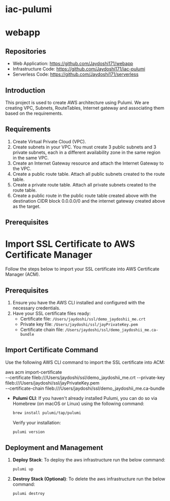 # iac-pulumi

# webapp

## Repositories
- Web Application: https://github.com/Jaydoshi171/webapp
- Infrastructure Code: https://github.com/Jaydoshi171/iac-pulumi 
- Serverless Code: https://github.com/Jaydoshi171/serverless

## Introduction

This project is used to create AWS architecture using Pulumi. We are creating VPC, Subnets, RouteTables, Internet gateway and associating them based on the requirements.

## Requirements

1. Create Virtual Private Cloud (VPC).
2. Create subnets in your VPC. You must create 3 public subnets and 3 private subnets, each in a different availability zone in the same region in the same VPC.
3. Create an Internet Gateway resource and attach the Internet Gateway to the VPC.
4. Create a public route table. Attach all public subnets created to the route table.
5. Create a private route table. Attach all private subnets created to the route table.
6. Create a public route in the public route table created above with the destination CIDR block 0.0.0.0/0 and the internet gateway created above as the target.

## Prerequisites
# Import SSL Certificate to AWS Certificate Manager

Follow the steps below to import your SSL certificate into AWS Certificate Manager (ACM).

## Prerequisites
1. Ensure you have the AWS CLI installed and configured with the necessary credentials.
2. Have your SSL certificate files ready:
   - Certificate file: `/Users/jaydoshi/ssl/demo_jaydoshii_me.crt`
   - Private key file: `/Users/jaydoshi/ssl/jayPrivateKey.pem`
   - Certificate chain file: `/Users/jaydoshi/ssl/demo_jaydoshii_me.ca-bundle`

## Import Certificate Command

Use the following AWS CLI command to import the SSL certificate into ACM:

aws acm import-certificate \
  --certificate fileb:///Users/jaydoshi/ssl/demo_jaydoshii_me.crt
  --private-key fileb:///Users/jaydoshi/ssl/jayPrivateKey.pem \
  --certificate-chain fileb:///Users/jaydoshi/ssl/demo_jaydoshii_me.ca-bundle

- **Pulumi CLI**: If you haven't already installed Pulumi, you can do so via Homebrew (on macOS or Linux) using the following command:

   ```sh
   brew install pulumi/tap/pulumi
   ```

   Verify your installation:

   ```sh
   pulumi version
   ```

## Deployment and Management

1. **Deploy Stack**: To deploy the aws infrastructure run the below command:

   ```sh
   pulumi up
   ```


2. **Destroy Stack (Optional)**: To delete the aws infrastructure run the below command:

   ```sh
   pulumi destroy
   ```


